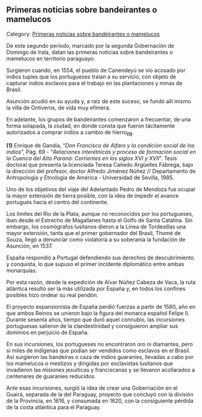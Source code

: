 ## Primeras noticias sobre bandeirantes o mamelucos

Category: [Primeras noticias sobre bandeirantes o mamelucos](http://descubrircorrientes.com.ar/2012/index.php/3191-historia-desde-el-origen-hasta-1814/tierra-argentina-1492-1588/segunda-gobernacion-de-irala/primeras-noticias-sobre-bandeirantes-o-mamelucos)

De este segundo período, marcado por la segunda Gobernación de Domingo de Irala, datan las primeras noticias sobre bandeirantes o mamelucos en territorio paraguayo.

Surgieron cuando, en 1554, el pueblo de Canendeyú se vio acosado por indios tupíes que los portugueses traían a su servicio, con objeto de capturar indios esclavos para el trabajo en las plantaciones y minas de Brasil.

Asunción acudió en su ayuda y, a raíz de este suceso, se fundó allí mismo la villa de Ontiveros, de vida muy efímera.

En adelante, los grupos de bandeirantes comenzaron a frecuentar, de una forma solapada, la ciudad, en donde consta que fueron tácitamente autorizados a comprar indios a cambio de hierro<sub><strong>(1)</strong></sub>.  

**(1)** Enrique de Gandía, “_Don Francisco de Alfaro y la condición social de los indios_”, Pág. 69 - "_Relaciones interétnicas y proceso de formación social en la Cuenca del Alto Paraná: Corrientes en los siglos XVI y XVII_”. Tesis doctoral que presenta la licenciada Teresa Cañedo Argüelles Fábrega, bajo la dirección del profesor, doctor Alfredo Jiménez Núñez // Departamento de Antropología y Etnología de América - Universidad de Sevilla, 1985.

Uno de los objetivos del viaje del Adelantado Pedro de Mendoza fue ocupar la mayor extensión de tierra posible, con la idea de impedir el avance portugués hacia el centro del continente.

Los límites del Río de la Plata, aunque no reconocidos por los portugueses, iban desde el Estrecho de Magallanes hasta el Golfo de Santa Catalina. Sin embargo, los cosmógrafos lusitanos dieron a la Línea de Tordesillas una mayor extensión, tanta que el primer gobernador del Brasil, Thomé de Souza, llegó a denunciar como violatoria a su soberanía la fundación de Asunción, en 1537.

España respondió a Portugal defendiendo sus derechos de descubrimiento y conquista, lo que supuso el primer incidente diplomático entre ambas monarquías.

Por esta razón, desde la expedición de Alvar Núñez Cabeza de Vaca, la ruta atlántica resultó ser la más utilizada por España y, en todos los confines posibles hizo ondear su real pendón.

El proyecto expansionista de España perdió fuerzas a partir de 1580, año en que ambos Reinos se unieron bajo la figura del monarca español Felipe II. Durante sesenta años, tiempo que duró aquel connubio, las incursiones portuguesas salieron de la clandestinidad y consiguieron ampliar sus dominios en perjuicio de España.

En sus incursiones, los portugueses no encontraron oro ni diamantes, pero sí miles de indígenas que podían ser vendidos como esclavos en el Brasil. Así surgieron las bandeiras o caza de indios guaraníes, llevadas a cabo por los mamelucos o mestizos y dirigidas por esclavistas lusitanos que invadieron las misiones jesuíticas y franciscanas y se llevaron acollarados a centenares de guaraníes reducidos.

Ante esas incursiones, surgió la idea de crear una Gobernación en el Guairá, separada de la del Paraguay, proyecto que concluyó con la división de la Provincia, en 1616, y consumada en 1620, con la consiguiente pérdida de la costa atlántica para el Paraguay.